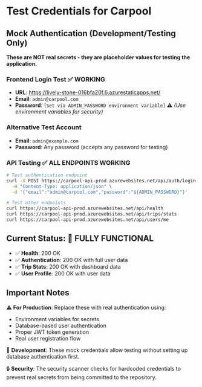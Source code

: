 # Test Credentials for Carpool

## Mock Authentication (Development/Testing Only)

**These are NOT real secrets - they are placeholder values for testing the application.**

### Frontend Login Test ✅ **WORKING**

- **URL**: https://lively-stone-016bfa20f.6.azurestaticapps.net/
- **Email**: `admin@carpool.com`
- **Password**: `[Set via ADMIN_PASSWORD environment variable]` ⚠️ _(Use environment variables for security)_

### Alternative Test Account

- **Email**: `admin@example.com`
- **Password**: Any password (accepts any password for testing)

### API Testing ✅ **ALL ENDPOINTS WORKING**

```bash
# Test authentication endpoint
curl -X POST https://carpool-api-prod.azurewebsites.net/api/auth/login \
  -H "Content-Type: application/json" \
  -d '{"email":"admin@carpool.com","password":"${ADMIN_PASSWORD}"}'

# Test other endpoints
curl https://carpool-api-prod.azurewebsites.net/api/health
curl https://carpool-api-prod.azurewebsites.net/api/trips/stats
curl https://carpool-api-prod.azurewebsites.net/api/users/me
```

## Current Status: 🎉 **FULLY FUNCTIONAL**

- ✅ **Health**: 200 OK
- ✅ **Authentication**: 200 OK with full user data
- ✅ **Trip Stats**: 200 OK with dashboard data
- ✅ **User Profile**: 200 OK with user data

## Important Notes

⚠️ **For Production**: Replace these with real authentication using:

- Environment variables for secrets
- Database-based user authentication
- Proper JWT token generation
- Real user registration flow

🔧 **Development**: These mock credentials allow testing without setting up database authentication first.

🔒 **Security**: The security scanner checks for hardcoded credentials to prevent real secrets from being committed to the repository.
